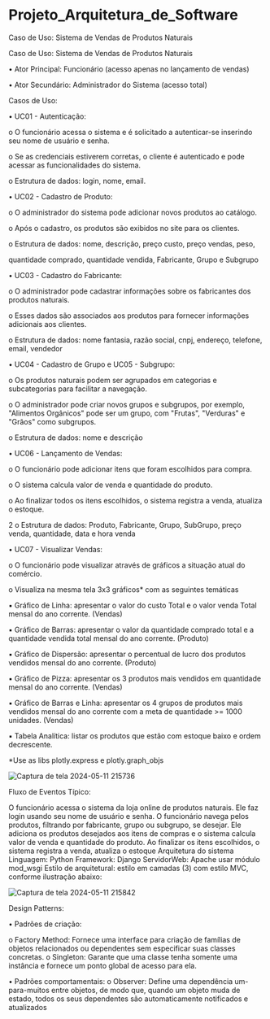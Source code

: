 # Projeto_Arquitetura_de_Software
Caso de Uso: Sistema de Vendas de Produtos Naturais

Caso de Uso: Sistema de Vendas de Produtos Naturais

• Ator Principal: Funcionário (acesso apenas no lançamento de vendas)

• Ator Secundário: Administrador do Sistema (acesso total)

Casos de Uso:

• UC01 - Autenticação:

o O funcionário acessa o sistema e é solicitado a autenticar-se inserindo seu nome
de usuário e senha.

o Se as credenciais estiverem corretas, o cliente é autenticado e pode acessar as
funcionalidades do sistema.

o Estrutura de dados: login, nome, email.

• UC02 - Cadastro de Produto:

o O administrador do sistema pode adicionar novos produtos ao catálogo.

o Após o cadastro, os produtos são exibidos no site para os clientes.

o Estrutura de dados: nome, descrição, preço custo, preço vendas, peso,

quantidade comprado, quantidade vendida, Fabricante, Grupo e Subgrupo

• UC03 - Cadastro do Fabricante:

o O administrador pode cadastrar informações sobre os fabricantes dos produtos
naturais.

o Esses dados são associados aos produtos para fornecer informações adicionais
aos clientes.

o Estrutura de dados: nome fantasia, razão social, cnpj, endereço, telefone, email,
vendedor

• UC04 - Cadastro de Grupo e UC05 - Subgrupo:

o Os produtos naturais podem ser agrupados em categorias e subcategorias para
facilitar a navegação.

o O administrador pode criar novos grupos e subgrupos, por exemplo, "Alimentos
Orgânicos" pode ser um grupo, com "Frutas", "Verduras" e "Grãos" como
subgrupos.

o Estrutura de dados: nome e descrição

• UC06 - Lançamento de Vendas:

o O funcionário pode adicionar itens que foram escolhidos para compra.

o O sistema calcula valor de venda e quantidade do produto.

o Ao finalizar todos os itens escolhidos, o sistema registra a venda, atualiza o
estoque.

2
o Estrutura de dados: Produto, Fabricante, Grupo, SubGrupo, preço venda,
quantidade, data e hora venda

• UC07 - Visualizar Vendas:

o O funcionário pode visualizar através de gráficos a situação atual do comércio.

o Visualiza na mesma tela 3x3 gráficos* com as seguintes temáticas

▪ Gráfico de Linha: apresentar o valor do custo Total e o valor venda Total
mensal do ano corrente. (Vendas)

▪ Gráfico de Barras: apresentar o valor da quantidade comprado total e a
quantidade vendida total mensal do ano corrente. (Produto)

▪ Gráfico de Dispersão: apresentar o percentual de lucro dos produtos
vendidos mensal do ano corrente. (Produto)

▪ Gráfico de Pizza: apresentar os 3 produtos mais vendidos em
quantidade mensal do ano corrente. (Vendas)

▪ Gráfico de Barras e Linha: apresentar os 4 grupos de produtos mais
vendidos mensal do ano corrente com a meta de quantidade >= 1000
unidades. (Vendas)

▪ Tabela Analítica: listar os produtos que estão com estoque baixo e
ordem decrescente.

*Use as libs plotly.express e plotly.graph_objs

![Captura de tela 2024-05-11 215736](https://github.com/EricIkeda1/Projeto_Arquitetura_de_Software/assets/93358246/0fcb5de5-0f92-42e4-90ea-6181ddb70123)

Fluxo de Eventos Típico:

O funcionário acessa o sistema da loja online de produtos naturais.
Ele faz login usando seu nome de usuário e senha.
O funcionário navega pelos produtos, filtrando por fabricante, grupo ou subgrupo, se desejar.
Ele adiciona os produtos desejados aos itens de compras e o sistema calcula valor de venda e quantidade do produto.
Ao finalizar os itens escolhidos, o sistema registra a venda, atualiza o estoque
Arquitetura do sistema Linguagem: Python Framework: Django ServidorWeb: Apache usar módulo mod_wsgi Estilo de arquitetural: estilo em camadas (3) com estilo MVC, conforme ilustração abaixo:

![Captura de tela 2024-05-11 215842](https://github.com/EricIkeda1/Projeto_Arquitetura_de_Software/assets/93358246/4148c0e1-de91-41a5-bdf9-f5e93278afdf)

Design Patterns:

• Padrões de criação:

o Factory Method: Fornece uma interface para criação de famílias de objetos relacionados ou dependentes sem especificar suas classes concretas. o Singleton: Garante que uma classe tenha somente uma instância e fornece um ponto global de acesso para ela.

• Padrões comportamentais: o Observer: Define uma dependência um-para-muitos entre objetos, de modo que, quando um objeto muda de estado, todos os seus dependentes são automaticamente notificados e atualizados
